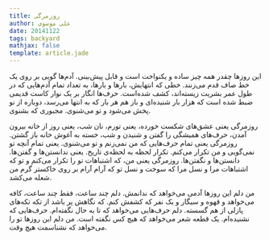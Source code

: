 ```yaml
---
title: روزمرگی
author: علی موسوی
date: 20141122
tags: backyard
mathjax: false
template: article.jade
---
```


این روزها چقدر همه چیز ساده و یکنواخت است و قابل پیش‌بینی. آدم‌ها گویی بر روی یک خط صاف قدم می‌زنند. خطی که انتهایش، بارها و بارها، به تعداد تمام آدم‌هایی که در طول عمر بشریت زیسته‌اند، کشف شده‌است. حرف‌ها انگار بر یک نوار کاست قدیمی ضبط شده‌ است که هزار بار شنیده‌ای و باز هم هر بار که به انتها می‌رسد، دوباره از نو پخش می‌شود و تو می‌شنوی. مجبوری که بشنوی.

روزمرگی یعنی عشق‌های شکست خورده، یعنی تورم، نان شب، یعنی روز از خانه بیرون آمدن، حرف‌های همیشگی را گفتن و شنیدن و شب، خسته به آغوش خانه باز گشتن. روزمرگی یعنی تمام حرف‌هایی که من نمی‌زنم و تو می‌شنوی. یعنی تمام آنچه تو نمی‌گویی و من تکرار می‌کنم. تکرار لحظه به لحظه‌ی تاریخ. یعنی ندانستن‌ها و گفتن‌ها. دانستن‌ها و نگفتن‌ها. روزمرگی یعنی من، که اشتباهات تو را تکرار می‌کنم و تو که اشتباهات مرا و نسل مرا که سوخت و نسل تو که آرام آرام بر روی خاکستر گرم من شعله می‌کشد.

من دلم این روزها آدمی می‌خواهد که ندانمش. دلم چند ساعت، فقط چند ساعت، کافه می‌خواهد و قهوه و سیگار و یک نفر که کشفش کنم. که نگاهش پر باشد از تکه تکه‌های پازلی از هم گسسته. دلم حرف‌هایی می‌خواهد که تا به حال نگفته‌ام. حرف‌هایی که نشنیده‌ام. یک قطعه شعر می‌خواهد که هیچ کس نگفته است. من دلم این روزها تو را می‌خواهد که نشناسمت هیچ وقت.
